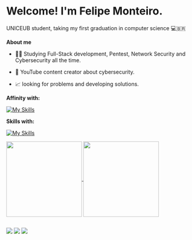 # Welcome! I'm Felipe Monteiro.
UNICEUB student, taking my first graduation in computer science 💻🇧🇷

**About me**

- 🕵️‍♂️ Studying Full-Stack development, Pentest, Network Security and Cybersecurity all the time.

- 🎥 YouTube content creator about cybersecurity.

- 📈 looking for problems and developing solutions.

**Affinity with:**

[![My Skills](https://skillicons.dev/icons?i=dart,html,css,js,py,mysql&perline=3)](https://skillicons.dev)

**Skills with:**

[![My Skills](https://skillicons.dev/icons?i=aws,kubernetes,terraform,grafana,mongo,arduino,rabbitmq,linux,kali,bash,python,firebase&perline=8)](https://skillicons.dev)


<a href="https://github.com/anuraghazra/github-readme-stats">
  <img height=200 align="center" src="https://github-readme-stats.vercel.app/api?username=SrMorim&theme=dark" />
</a>
<a href="https://github.com/anuraghazra/convoychat">
  <img height=200 align="center" src="https://github-readme-stats.vercel.app/api/top-langs?username=SrMorim&layout=pie&theme=dark&langs_count=8&card_width=320" />
</a>

##

<a href="https://www.youtube.com/@SirMorim" target="_blank"><img src="https://img.shields.io/badge/YouTube-FF0000?style=for-the-badge&logo=youtube&logoColor=white" target="_blank"></a>
<a href="https://instagram.com/sr.morim" target="_blank"><img src="https://img.shields.io/badge/-Instagram-%23E4405F?style=for-the-badge&logo=instagram&logoColor=white" target="_blank"></a>
<a href="https://www.linkedin.com/in/felipe-monteiro-4581ab304/" target="_blank"><img src="https://img.shields.io/badge/-LinkedIn-%230077B5?style=for-the-badge&logo=linkedin&logoColor=white" target="_blank"></a> 
